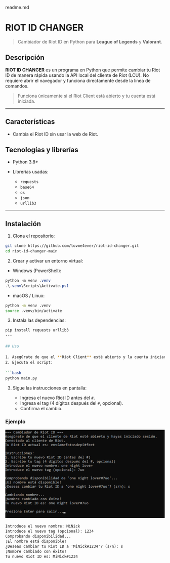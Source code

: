 readme.md
# RIOT ID CHANGER

> Cambiador de Riot ID en Python para **League of Legends** y **Valorant**.

## Descripción

**RIOT ID CHANGER** es un programa en Python que permite cambiar tu Riot ID de manera rápida usando la API local del cliente de Riot (LCU). No requiere abrir el navegador y funciona directamente desde la línea de comandos.

> Funciona únicamente si el Riot Client está abierto y tu cuenta está iniciada.

---

## Características

* Cambia el Riot ID sin usar la web de Riot.


## Tecnologías y librerías

* Python 3.8+
* Librerías usadas:

  * `requests`
  * `base64`
  * `os`
  * `json`
  * `urllib3`

---

## Instalación

1. Clona el repositorio:

```bash
git clone https://github.com/lovme4ever/riot-id-changer.git
cd riot-id-changer-main
```

2. Crear y activar un entorno virtual:

* Windows (PowerShell):

```powershell
python -m venv .venv
.\.venv\Scripts\Activate.ps1
```

* macOS / Linux:

```bash
python -m venv .venv
source .venv/bin/activate
```

3. Instala las dependencias:

```bash
pip install requests urllib3
---

## Uso

1. Asegúrate de que el **Riot Client** esté abierto y la cuenta iniciada.
2. Ejecuta el script:

```bash
python main.py
```

3. Sigue las instrucciones en pantalla:

   * Ingresa el nuevo Riot ID antes del `#`.
   * Ingresa el tag (4 dígitos después del `#`, opcional).
   * Confirma el cambio.

### Ejemplo

![Example Screenshot](https://github.com/lovme4ever/riot-id-changer/blob/main/ejemplo.png?raw=true)
```
Introduce el nuevo nombre: MiNick
Introduce el nuevo tag (opcional): 1234
Comprobando disponibilidad...
¡El nombre está disponible!
¿Deseas cambiar tu Riot ID a 'MiNick#1234'? (s/n): s
¡Nombre cambiado con éxito!
Tu nuevo Riot ID es: MiNick#1234
```

